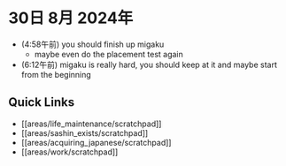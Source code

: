 # 30日 8月 2024年
- (4:58午前) you should finish up migaku
  - maybe even do the placement test again
- (6:12午前) migaku is really hard, you should keep at it and maybe start from the beginning

 



## Quick Links
- [[areas/life_maintenance/scratchpad]]
- [[areas/sashin_exists/scratchpad]]
- [[areas/acquiring_japanese/scratchpad]]
- [[areas/work/scratchpad]]
